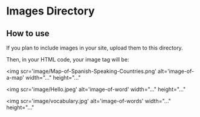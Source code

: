 # Images Directory
## How to use

If you plan to include images in your site, upload them to this directory.

Then, in your HTML code, your image tag will be:

<img scr='image/Map-of-Spanish-Speaking-Countries.png' alt='image-of-a-map' width="..." height="..."

<img scr='image/Hello.jpeg' alt='image-of-word' width="..." height="..."

<img scr='image/vocabulary.jpg' alt='image-of-words' width="..." height="..."

